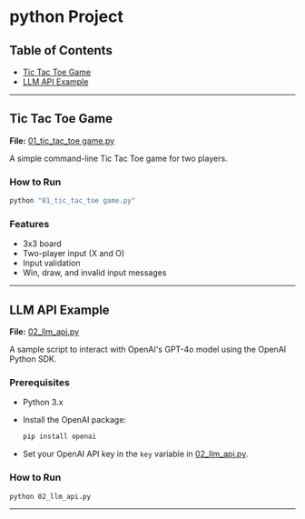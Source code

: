 # python Project

## Table of Contents
- [Tic Tac Toe Game](#tic-tac-toe-game)
- [LLM API Example](#llm-api-example)

---

## Tic Tac Toe Game

**File:** [01_tic_tac_toe game.py](01_tic_tac_toe%20game.py)

A simple command-line Tic Tac Toe game for two players.

### How to Run

```sh
python "01_tic_tac_toe game.py"
```

### Features

- 3x3 board
- Two-player input (X and O)
- Input validation
- Win, draw, and invalid input messages

---

## LLM API Example

**File:** [02_llm_api.py](02_llm_api.py)

A sample script to interact with OpenAI's GPT-4o model using the OpenAI Python SDK.

### Prerequisites

- Python 3.x
- Install the OpenAI package:

  ```sh
  pip install openai
  ```

- Set your OpenAI API key in the `key` variable in [02_llm_api.py](02_llm_api.py).

### How to Run

```sh
python 02_llm_api.py
```

---
